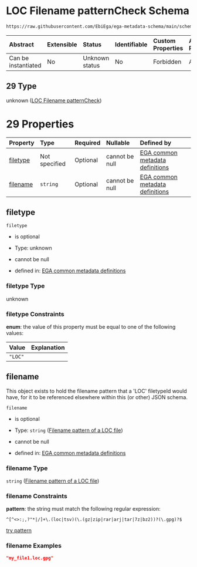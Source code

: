 # LOC Filename patternCheck Schema

```txt
https://raw.githubusercontent.com/EbiEga/ega-metadata-schema/main/schemas/EGA.common-definitions.json#/definitions/filenameFiletypePatternCheck/anyOf/29
```



| Abstract            | Extensible | Status         | Identifiable | Custom Properties | Additional Properties | Access Restrictions | Defined In                                                                                           |
| :------------------ | :--------- | :------------- | :----------- | :---------------- | :-------------------- | :------------------ | :--------------------------------------------------------------------------------------------------- |
| Can be instantiated | No         | Unknown status | No           | Forbidden         | Allowed               | none                | [EGA.common-definitions.json\*](../../../schemas/EGA.common-definitions.json "open original schema") |

## 29 Type

unknown ([LOC Filename patternCheck](ega-4-definitions-check-filetype-checks-based-on-its-filename-anyof-loc-filename-patterncheck.md))

# 29 Properties

| Property              | Type          | Required | Nullable       | Defined by                                                                                                                                                                                                                                                                                                                                                   |
| :-------------------- | :------------ | :------- | :------------- | :----------------------------------------------------------------------------------------------------------------------------------------------------------------------------------------------------------------------------------------------------------------------------------------------------------------------------------------------------------- |
| [filetype](#filetype) | Not specified | Optional | cannot be null | [EGA common metadata definitions](ega-4-definitions-check-filetype-checks-based-on-its-filename-anyof-loc-filename-patterncheck-properties-filetype.md "https://raw.githubusercontent.com/EbiEga/ega-metadata-schema/main/schemas/EGA.common-definitions.json#/definitions/filenameFiletypePatternCheck/anyOf/29/properties/filetype")                       |
| [filename](#filename) | `string`      | Optional | cannot be null | [EGA common metadata definitions](ega-4-definitions-check-filetype-checks-based-on-its-filename-anyof-loc-filename-patterncheck-properties-filename-pattern-of-a-loc-file.md "https://raw.githubusercontent.com/EbiEga/ega-metadata-schema/main/schemas/EGA.common-definitions.json#/definitions/filenameFiletypePatternCheck/anyOf/29/properties/filename") |

## filetype



`filetype`

*   is optional

*   Type: unknown

*   cannot be null

*   defined in: [EGA common metadata definitions](ega-4-definitions-check-filetype-checks-based-on-its-filename-anyof-loc-filename-patterncheck-properties-filetype.md "https://raw.githubusercontent.com/EbiEga/ega-metadata-schema/main/schemas/EGA.common-definitions.json#/definitions/filenameFiletypePatternCheck/anyOf/29/properties/filetype")

### filetype Type

unknown

### filetype Constraints

**enum**: the value of this property must be equal to one of the following values:

| Value   | Explanation |
| :------ | :---------- |
| `"LOC"` |             |

## filename

This object exists to hold the filename pattern that a 'LOC' filetypeId would have, for it to be referenced elsewhere within this (or other) JSON schema.

`filename`

*   is optional

*   Type: `string` ([Filename pattern of a LOC file](ega-4-definitions-check-filetype-checks-based-on-its-filename-anyof-loc-filename-patterncheck-properties-filename-pattern-of-a-loc-file.md))

*   cannot be null

*   defined in: [EGA common metadata definitions](ega-4-definitions-check-filetype-checks-based-on-its-filename-anyof-loc-filename-patterncheck-properties-filename-pattern-of-a-loc-file.md "https://raw.githubusercontent.com/EbiEga/ega-metadata-schema/main/schemas/EGA.common-definitions.json#/definitions/filenameFiletypePatternCheck/anyOf/29/properties/filename")

### filename Type

`string` ([Filename pattern of a LOC file](ega-4-definitions-check-filetype-checks-based-on-its-filename-anyof-loc-filename-patterncheck-properties-filename-pattern-of-a-loc-file.md))

### filename Constraints

**pattern**: the string must match the following regular expression:&#x20;

```regexp
^[^<>:;,?"*|/]+\.(loc|tsv)(\.(gz|zip|rar|arj|tar|7z|bz2))?(\.gpg)?$
```

[try pattern](https://regexr.com/?expression=%5E%5B%5E%3C%3E%3A%3B%2C%3F%22*%7C%2F%5D%2B%5C.\(loc%7Ctsv\)\(%5C.\(gz%7Czip%7Crar%7Carj%7Ctar%7C7z%7Cbz2\)\)%3F\(%5C.gpg\)%3F%24 "try regular expression with regexr.com")

### filename Examples

```json
"my_file1.loc.gpg"
```
